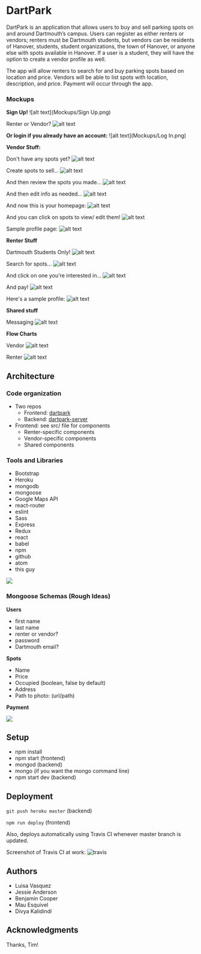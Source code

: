 # DartPark

DartPark is an application that allows users to buy and sell parking spots on and around Dartmouth’s campus. Users can register as either renters or vendors; renters must be Dartmouth students, but vendors can be residents of Hanover, students, student organizations, the town of Hanover, or anyone else with spots available in Hanover. If a user is a student, they will have the option to create a vendor profile as well.

The app will allow renters to search for and buy parking spots based on location and price. Vendors will be able to list spots with location, description, and price. Payment will occur through the app.

### Mockups

**Sign Up!**
![alt text](Mockups/Sign Up.png)

Renter or Vendor?
![alt text](Mockups/SelectAccountType.png)

**Or login if you already have an account:**
![alt text](Mockups/Log In.png)

**Vendor Stuff:**

Don't have any spots yet?
![alt text](Mockups/DefaultVendor-FTU.png)

Create spots to sell...
![alt text](Mockups/AddSpots.png)

And then review the spots you made...
![alt text](Mockups/ViewSpots.png)

And then edit info as needed...
![alt text](Mockups/AddPicPopUp.png)

And now this is your homepage:
![alt text](Mockups/DefaultVendor.png)

And you can click on spots to view/ edit them!
![alt text](Mockups/SpotDetails.png)

Sample profile page:
![alt text](Mockups/EditProfile.png)

**Renter Stuff**

Dartmouth Students Only!
![alt text](Mockups/StudentAuth.png)

Search for spots...
![alt text](Mockups/FindSpot-Select.png)

And click on one you're interested in...
![alt text](Mockups/FindSpot-Search.png)

And pay!
![alt text](Mockups/PayForSpot.png)

Here's a sample profile:
![alt text](Mockups/ProfileRenter.png)


**Shared stuff**

Messaging
![alt text](Mockups/Messaging.png)

**Flow Charts**

Vendor
![alt text](Mockups/FLOW_CHART.png)

Renter
![alt text](Mockups/Renter_FLOWCHART.png)


## Architecture

### Code organization

* Two repos
  * Frontend: [dartpark](https://github.com/jessie-anderson/dartpark)
  * Backend: [dartpark-server](https://github.com/jessie-anderson/dartpark-server)
* Frontend: see src/ file for components
  * Renter-specific components
  * Vendor-specific components
  * Shared components

### Tools and Libraries
* Bootstrap
* Heroku
* mongodb
* mongoose
* Google Maps API
* react-router
* eslint
* Sass
* Express
* Redux
* react
* babel
* npm
* github
* atom
* this guy

![](http://i.imgur.com/B8qZnEO.gif)

### Mongoose Schemas (Rough Ideas)

**Users**

* first name
* last name
* renter or vendor?
* password
* Dartmouth email?

**Spots**

* Name
* Price
* Occupied (boolean, false by default)
* Address
* Path to photo: (url/path)

**Payment**

![](https://www.braintreepayments.com/images/bt-logo-2f17cea0.svg)

## Setup

* npm install
* npm start (frontend)
* mongod (backend)
* mongo (if you want the mongo command line)
* npm start dev (backend)


## Deployment

`git push heroku master` (backend)

`npm run deploy` (frontend)

Also, deploys automatically using Travis CI whenever master branch is updated.

Screenshot of Travis CI at work:
![travis](travis.png)


## Authors

* Luisa Vasquez
* Jessie Anderson
* Benjamin Cooper
* Mau Esquivel
* Divya Kalidindi

## Acknowledgments

Thanks, Tim!
